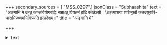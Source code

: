 +++
secondary_sources = [ "MSS_0297",]
jsonClass = "Subhaashita"
text = "अङ्गानि मे दहतु कान्तवियोगवह्निः सम्रक्षतु प्रियतमं हृदि वर्ततेऽसौ।  \nइत्याशया शशिमुखी जलदश्रुवारि- धाराभिरुष्णमभिषिञ्चति हृत्प्रदेशम्॥"
title = "अङ्गानि मे"

+++

<details><summary>Text</summary>

अङ्गानि मे दहतु कान्तवियोगवह्निः सम्रक्षतु प्रियतमं हृदि वर्ततेऽसौ।  
इत्याशया शशिमुखी जलदश्रुवारि- धाराभिरुष्णमभिषिञ्चति हृत्प्रदेशम्॥
</details>
